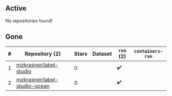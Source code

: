 ## Active
No repositories found!

## Gone
| # | Repository (2) | Stars | Dataset | `run` (2) | `containers-run` |
| --- | --- | --- | --- | --- | --- |
| 1 | [mzkrasner/label-studio](https://github.com/mzkrasner/label-studio) | 0 |  | :heavy_check_mark: |  |
| 2 | [mzkrasner/label-studio-ocean](https://github.com/mzkrasner/label-studio-ocean) | 0 |  | :heavy_check_mark: |  |
